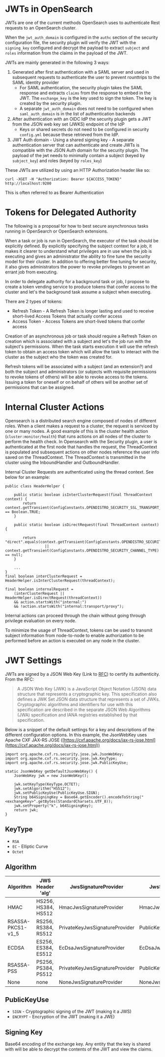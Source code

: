# JWTs in OpenSearch

JWTs are one of the current methods OpenSearch uses to authenticate Rest requests to an OpenSearch cluster.

When the `jwt_auth_domain` is configured in the `authc` section of the security configuration file, the security plugin will verify the JWT with the `signing_key` configured and decrypt the payload to extract `subject` and `roles` information from the claims in the payload of the JWT.

JWTs are mainly generated in the following 3 ways:

1) Generated after first authentication with a SAML server and used in subsequent requests to authenticate the user to prevent rounttrips to the SAML identity provider
    - For SAML authentication, the security plugin takes the SAML response and extracts `claims` from the response to embed in the JWT. The `exchange_key` is the key used to sign the token. The key is created by the security plugin.
    - A separate `jwt_auth_domain` does not need to be configured when `saml_auth_domain` is in the list of authentication backends
2) After authentication with an OIDC IdP the security plugin gets a JWT from the JSON web key set (JWKS) endpoint of the IdP
    - Keys or shared secrets do not need to be configured in security `config.yml` because these retrieved from the IdP.
3) JWT Auth domain - Using a shared signing key - A separate authentication server that can authenticate and create JWTs is compatible with the JSON Auth domain for the security plugin. The payload of the jwt needs to minimally contain a subject (keyed by `subject_key`) and roles (keyed by `roles_key`)


These JWTs are utilized by using an HTTP Authorization header like so:

`curl -XGET -H "Authorization: Bearer ${ACCESS_TOKEN}" http://localhost:9200`

This is often referred to as Bearer Authentication

# Tokens for Delegated Authority

The following is a proposal for how to best secure asynchronous tasks running in OpenSearch or OpenSearch extensions.

When a task or job is run in OpenSearch, the executor of the task should be explicitly defined. By explicitly specifying the subject context for a job, it makes
it clearer to understand what privileges are in use when the job is executing and gives an administrator the ability to fine tune the security model for their cluster.
In addition to offering better fine tuning for security, it also gives administrators the power to revoke privileges to prevent an errant job from executing.

In order to delegate authority for a background task or job, I propose to create a token vending service to produce tokens that confer access to the cluster and
let's the background task assume a subject when executing.

There are 2 types of tokens:

- Refresh Token - A Refresh Token is longer lasting and used to receive short-lived Access Tokens that actually confer access
- Access Token - Access Tokens are short-lived tokens that confer access

Creation of an asynchronous job or task should require a Refresh Token on creation which is associated with a subject and let's the job run with the subject's permissions. When the task
starts execution it will use the refresh token to obtain an access token which will allow the task to interact with the cluster as the subject who the token was created for.

Refresh tokens will be associated with a subject (and an extension?) and both the subject and administrators (or subjects with requisite permissions to revoke tokens of others) will be able to revoke access to the tokens. Issuing a token for oneself or on behalf of others will be another set of permissions that can be assigned.

# Internal Cluster Actions

Opensearch is a distributed search engine composed of nodes of different roles. When a client makes a request to a cluster, the request is serviced by one or many nodes. A good example of this is the cluster health action (`cluster:monitor/health`) that runs actions on all nodes of the cluster to perform the health check. In Opensearch with the Security plugin, a user is authenticated at the first node that handles the request, the ThreadContext is populated and subsequent actions on other nodes reference the user info saved on the ThreadContext. The ThreadContext is transmitted in the cluster using the InboundHandler and OutboundHandler. 

Internal Cluster Requests are authenticated using the thread context. See below for an example:

```
public class HeaderHelper {

    public static boolean isInterClusterRequest(final ThreadContext context) {
        return context.getTransient(ConfigConstants.OPENDISTRO_SECURITY_SSL_TRANSPORT_INTERCLUSTER_REQUEST) == Boolean.TRUE;
    }

    public static boolean isDirectRequest(final ThreadContext context) {
        
        return  "direct".equals(context.getTransient(ConfigConstants.OPENDISTRO_SECURITY_CHANNEL_TYPE))
                  || context.getTransient(ConfigConstants.OPENDISTRO_SECURITY_CHANNEL_TYPE) == null;
    }

    ...
}
final boolean interClusterRequest = HeaderHelper.isInterClusterRequest(threadContext);

final boolean internalRequest =
    (interClusterRequest || HeaderHelper.isDirectRequest(threadContext))
    && action.startsWith("internal:")
    && !action.startsWith("internal:transport/proxy");
```

Internal actions can proceed through the chain without going through privilege evaluation on every node. 

To minimize the usage of ThreadContext, tokens can be used to transmit subject information from node-to-node to enable authorization to be performed before an action is executed on any node in the cluster.

# JWT Settings

JWTs are signed by a JSON Web Key (Link to [RFC](https://www.rfc-editor.org/rfc/rfc7517)) to certify its authenticity. From the RFC:

> A JSON Web Key (JWK) is a JavaScript Object Notation (JSON) data
   structure that represents a cryptographic key.  This specification
   also defines a JWK Set JSON data structure that represents a set of
   JWKs.  Cryptographic algorithms and identifiers for use with this
   specification are described in the separate JSON Web Algorithms (JWA)
   specification and IANA registries established by that specification.


Below is a snippet of the default settings for a key and descriptions of the different configuration options. In this example, the JsonWebKey uses Apache CXF JAX-RS JOSE ([https://cxf.apache.org/docs/jax-rs-jose.html](https://cxf.apache.org/docs/jax-rs-jose.html))

```
import org.apache.cxf.rs.security.jose.jwk.JsonWebKey;
import org.apache.cxf.rs.security.jose.jwk.KeyType;
import org.apache.cxf.rs.security.jose.jwk.PublicKeyUse;

static JsonWebKey getDefaultJsonWebKey() {
    JsonWebKey jwk = new JsonWebKey();

    jwk.setKeyType(KeyType.OCTET);
    jwk.setAlgorithm("HS512");
    jwk.setPublicKeyUse(PublicKeyUse.SIGN);
    String b64SigningKey = Base64.getEncoder().encodeToString("<exchangeKey>".getBytes(StandardCharsets.UTF_8));
    jwk.setProperty("k", b64SigningKey);
    return jwk;
}
```

## KeyType

- `RSA`
- `EC` - Elliptic Curve
- `Octet`

## Algorithm

| Algorithm | JWS Header 'alg' | JwsSignatureProvider | JwsSignatureVerifier |
| ----------- | ----------- | ----------- | ----------- |
| HMAC | HS256, HS384, HS512 | HmacJwsSignatureProvider | HmacJwsSignatureVerifier |
| RSASSA-PKCS1-v1_5 | RS256, RS384, RS512 | PrivateKeyJwsSignatureProvider | PublicKeyJwsSignatureVerifier |
| ECDSA | ES256, ES384, ES512 | EcDsaJwsSignatureProvider | EcDsaJwsSignatureVerifier |
| RSASSA-PSS | PS256, PS384, PS512 | PrivateKeyJwsSignatureProvider | PublicKeyJwsSignatureVerifier |
| None | none | NoneJwsSignatureProvider | NoneJwsSignatureVerifier |

## PublicKeyUse

- `SIGN` - Cryptographic signing of the JWT (making it a JWS) 
- `ENCRYPT` - Encryption of the JWT (making it a JWE)

## Signing Key

Base64 encoding of the exchange key. Any entity that the key is shared with will be able to decrypt the contents of the JWT and view the claims.
